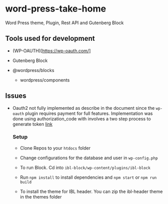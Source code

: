 # word-press-take-home
Word Press theme, Plugin, Rest API and Gutenberg Block

## Tools used for development

  - (WP-OAUTH)[https://wp-oauth.com/]
  
  - Gutenberg Block
  
  - @wordpress/blocks
  
	- wordpress/components
  
## Issues

- Oauth2 not fully implemented as describe in the document since the `wp-oauth`  plugin requires payment for full features.
  Implementation was done using authorization_code with involves a two step process to generate token [link](https://wp-oauth.com/docs/general/grant-types/authorization-code/)
  
  ### Setup 

  - Clone Repos to your `htdocs` folder
  
  - Change configurations for the database and user in `wp-config.php`
  
  - To run Block. Cd into `ibl-block/wp-content/plugins/ibl-block`
  
  - Run `npm install` to install dependencies and `npm start` or `npm run build`
  
  - To install the theme for IBL header. You can zip the ibl-header theme in the themes folder
  
 
